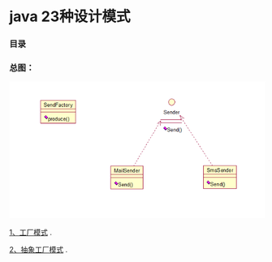 # java 23种设计模式

###  目录
### 总图：
![factory01](/java23种设计模式/img/factory01.png)


[1、工厂模式](https://github.com/xiongzhenggang/xiongzhenggang.github.io/blob/master/java23种设计模式/Factory_Method.md) .

[2、抽象工厂模式](https://github.com/xiongzhenggang/xiongzhenggang.github.io/blob/master/java23种设计模式/Abstract_Factory.md) .

